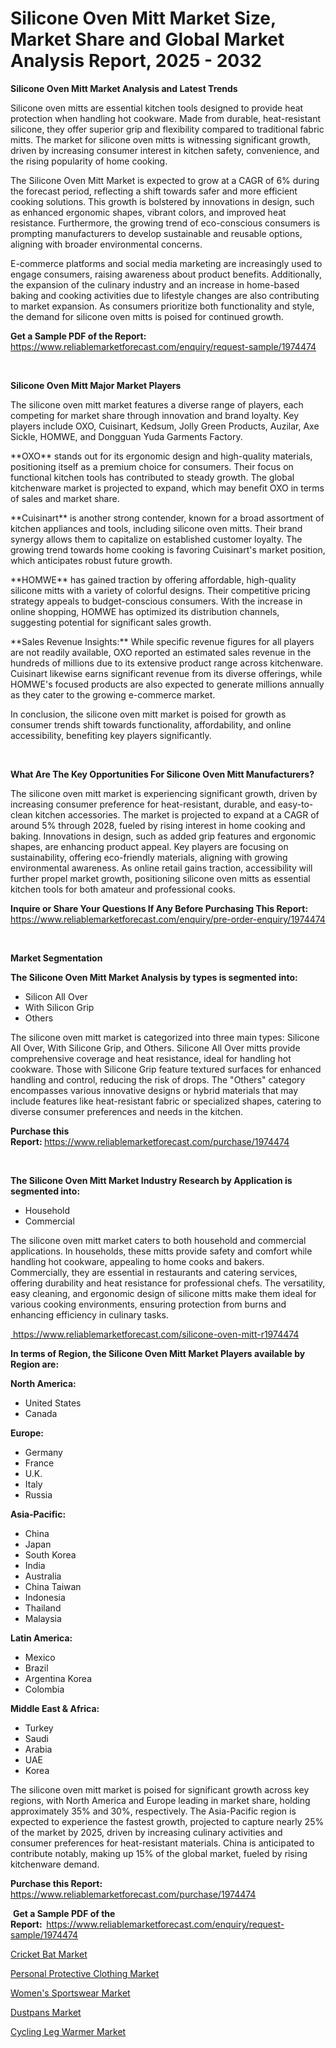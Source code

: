 <p><h1>Silicone Oven Mitt Market Size, Market Share and Global Market Analysis Report, 2025 - 2032</h1></p><p><strong>Silicone Oven Mitt Market Analysis and Latest Trends</strong></p>
<p><p>Silicone oven mitts are essential kitchen tools designed to provide heat protection when handling hot cookware. Made from durable, heat-resistant silicone, they offer superior grip and flexibility compared to traditional fabric mitts. The market for silicone oven mitts is witnessing significant growth, driven by increasing consumer interest in kitchen safety, convenience, and the rising popularity of home cooking.</p><p>The Silicone Oven Mitt Market is expected to grow at a CAGR of 6% during the forecast period, reflecting a shift towards safer and more efficient cooking solutions. This growth is bolstered by innovations in design, such as enhanced ergonomic shapes, vibrant colors, and improved heat resistance. Furthermore, the growing trend of eco-conscious consumers is prompting manufacturers to develop sustainable and reusable options, aligning with broader environmental concerns.</p><p>E-commerce platforms and social media marketing are increasingly used to engage consumers, raising awareness about product benefits. Additionally, the expansion of the culinary industry and an increase in home-based baking and cooking activities due to lifestyle changes are also contributing to market expansion. As consumers prioritize both functionality and style, the demand for silicone oven mitts is poised for continued growth.</p></p>
<p><strong>Get a Sample PDF of the Report:&nbsp;</strong> <a href="https://www.reliablemarketforecast.com/enquiry/request-sample/1974474?utm_campaign=1888&utm_medium=2&utm_source=Github&utm_content=ia&utm_term=05042025&utm_id=silicone-oven-mitt">https://www.reliablemarketforecast.com/enquiry/request-sample/1974474</a></p>
<p>&nbsp;</p>
<p><strong>Silicone Oven Mitt Major Market Players</strong></p>
<p><p>The silicone oven mitt market features a diverse range of players, each competing for market share through innovation and brand loyalty. Key players include OXO, Cuisinart, Kedsum, Jolly Green Products, Auzilar, Axe Sickle, HOMWE, and Dongguan Yuda Garments Factory. </p><p>**OXO** stands out for its ergonomic design and high-quality materials, positioning itself as a premium choice for consumers. Their focus on functional kitchen tools has contributed to steady growth. The global kitchenware market is projected to expand, which may benefit OXO in terms of sales and market share.</p><p>**Cuisinart** is another strong contender, known for a broad assortment of kitchen appliances and tools, including silicone oven mitts. Their brand synergy allows them to capitalize on established customer loyalty. The growing trend towards home cooking is favoring Cuisinart's market position, which anticipates robust future growth.</p><p>**HOMWE** has gained traction by offering affordable, high-quality silicone mitts with a variety of colorful designs. Their competitive pricing strategy appeals to budget-conscious consumers. With the increase in online shopping, HOMWE has optimized its distribution channels, suggesting potential for significant sales growth.</p><p>**Sales Revenue Insights:** While specific revenue figures for all players are not readily available, OXO reported an estimated sales revenue in the hundreds of millions due to its extensive product range across kitchenware. Cuisinart likewise earns significant revenue from its diverse offerings, while HOMWE's focused products are also expected to generate millions annually as they cater to the growing e-commerce market.</p><p>In conclusion, the silicone oven mitt market is poised for growth as consumer trends shift towards functionality, affordability, and online accessibility, benefiting key players significantly.</p></p>
<p>&nbsp;</p>
<p><strong>What Are The Key Opportunities For Silicone Oven Mitt Manufacturers?</strong></p>
<p><p>The silicone oven mitt market is experiencing significant growth, driven by increasing consumer preference for heat-resistant, durable, and easy-to-clean kitchen accessories. The market is projected to expand at a CAGR of around 5% through 2028, fueled by rising interest in home cooking and baking. Innovations in design, such as added grip features and ergonomic shapes, are enhancing product appeal. Key players are focusing on sustainability, offering eco-friendly materials, aligning with growing environmental awareness. As online retail gains traction, accessibility will further propel market growth, positioning silicone oven mitts as essential kitchen tools for both amateur and professional cooks.</p></p>
<p><strong>Inquire or Share Your Questions If Any Before Purchasing This Report:</strong> <a href="https://www.reliablemarketforecast.com/enquiry/pre-order-enquiry/1974474?utm_campaign=1888&utm_medium=2&utm_source=Github&utm_content=ia&utm_term=05042025&utm_id=silicone-oven-mitt">https://www.reliablemarketforecast.com/enquiry/pre-order-enquiry/1974474</a></p>
<p>&nbsp;</p>
<p><strong>Market Segmentation</strong></p>
<p><strong>The Silicone Oven Mitt Market Analysis by types is segmented into:</strong></p>
<p><ul><li>Silicon All Over</li><li>With Silicon Grip</li><li>Others</li></ul></p>
<p><p>The silicone oven mitt market is categorized into three main types: Silicone All Over, With Silicone Grip, and Others. Silicone All Over mitts provide comprehensive coverage and heat resistance, ideal for handling hot cookware. Those with Silicone Grip feature textured surfaces for enhanced handling and control, reducing the risk of drops. The "Others" category encompasses various innovative designs or hybrid materials that may include features like heat-resistant fabric or specialized shapes, catering to diverse consumer preferences and needs in the kitchen.</p></p>
<p><strong>Purchase this Report:&nbsp;</strong><a href="https://www.reliablemarketforecast.com/purchase/1974474?utm_campaign=1888&utm_medium=2&utm_source=Github&utm_content=ia&utm_term=05042025&utm_id=silicone-oven-mitt">https://www.reliablemarketforecast.com/purchase/1974474</a></p>
<p>&nbsp;</p>
<p><strong>The Silicone Oven Mitt Market Industry Research by Application is segmented into:</strong></p>
<p><ul><li>Household</li><li>Commercial</li></ul></p>
<p><p>The silicone oven mitt market caters to both household and commercial applications. In households, these mitts provide safety and comfort while handling hot cookware, appealing to home cooks and bakers. Commercially, they are essential in restaurants and catering services, offering durability and heat resistance for professional chefs. The versatility, easy cleaning, and ergonomic design of silicone mitts make them ideal for various cooking environments, ensuring protection from burns and enhancing efficiency in culinary tasks.</p></p>
<p><a href="https://www.reliablemarketforecast.com/silicone-oven-mitt-r1974474?utm_campaign=1888&utm_medium=2&utm_source=Github&utm_content=ia&utm_term=05042025&utm_id=silicone-oven-mitt">&nbsp;https://www.reliablemarketforecast.com/silicone-oven-mitt-r1974474</a></p>
<p><strong>In terms of Region, the Silicone Oven Mitt Market Players available by Region are:</strong></p>
<p>
    <p> <strong> North America: </strong>
        <ul>
            <li>United States</li>
            <li>Canada</li>
        </ul>
        </p> 
    <p> <strong> Europe: </strong>
        <ul>
            <li>Germany</li>
            <li>France</li>
            <li>U.K.</li>
            <li>Italy</li>
            <li>Russia</li>
        </ul>
        </p> 
    <p> <strong> Asia-Pacific: </strong>
        <ul>
            <li>China</li>
            <li>Japan</li>
            <li>South Korea</li>
            <li>India</li>
            <li>Australia</li>
            <li>China Taiwan</li>
            <li>Indonesia</li>
            <li>Thailand</li>
            <li>Malaysia</li>
        </ul>
        </p> 
    <p> <strong> Latin America: </strong>
        <ul>
            <li>Mexico</li>
            <li>Brazil</li>
            <li>Argentina Korea</li>
            <li>Colombia</li>
        </ul>
        </p> 
    <p> <strong> Middle East & Africa: </strong>
        <ul>
            <li>Turkey</li>
            <li>Saudi</li>
            <li>Arabia</li>
            <li>UAE</li>
            <li>Korea</li>
        </ul>
    </p>
    </p>
<p><p>The silicone oven mitt market is poised for significant growth across key regions, with North America and Europe leading in market share, holding approximately 35% and 30%, respectively. The Asia-Pacific region is expected to experience the fastest growth, projected to capture nearly 25% of the market by 2025, driven by increasing culinary activities and consumer preferences for heat-resistant materials. China is anticipated to contribute notably, making up 15% of the global market, fueled by rising kitchenware demand.</p></p>
<p><strong>Purchase this Report: </strong><a href="https://www.reliablemarketforecast.com/purchase/1974474?utm_campaign=1888&utm_medium=2&utm_source=Github&utm_content=ia&utm_term=05042025&utm_id=silicone-oven-mitt">https://www.reliablemarketforecast.com/purchase/1974474</a></p>
<p>&nbsp;<strong>Get a Sample PDF of the Report:&nbsp;&nbsp;</strong><a href="https://www.reliablemarketforecast.com/enquiry/request-sample/1974474?utm_campaign=1888&utm_medium=2&utm_source=Github&utm_content=ia&utm_term=05042025&utm_id=silicone-oven-mitt">https://www.reliablemarketforecast.com/enquiry/request-sample/1974474</a></p>
<p><strong></strong></p>
<p><p><a href="https://github.com/heinslakey2x/Market-Research-Report-List-1/blob/main/cricket-bat-market.md?utm_campaign=1888&utm_medium=2&utm_source=Github&utm_content=ia&utm_term=05042025&utm_id=silicone-oven-mitt">Cricket Bat Market</a></p><p><a href="https://github.com/buseknoden2b/Market-Research-Report-List-1/blob/main/personal-protective-clothing-market.md?utm_campaign=1888&utm_medium=2&utm_source=Github&utm_content=ia&utm_term=05042025&utm_id=silicone-oven-mitt">Personal Protective Clothing Market</a></p><p><a href="https://github.com/mronmizoe/Market-Research-Report-List-1/blob/main/womens-sportswear-market.md?utm_campaign=1888&utm_medium=2&utm_source=Github&utm_content=ia&utm_term=05042025&utm_id=silicone-oven-mitt">Women's Sportswear Market</a></p><p><a href="https://github.com/makzzochil/Market-Research-Report-List-1/blob/main/dustpans-market.md?utm_campaign=1888&utm_medium=2&utm_source=Github&utm_content=ia&utm_term=05042025&utm_id=silicone-oven-mitt">Dustpans Market</a></p><p><a href="https://github.com/gitfwelday/Market-Research-Report-List-1/blob/main/cycling-leg-warmer-market.md?utm_campaign=1888&utm_medium=2&utm_source=Github&utm_content=ia&utm_term=05042025&utm_id=silicone-oven-mitt">Cycling Leg Warmer Market</a></p></p>